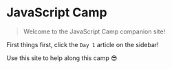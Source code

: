 # JavaScript Camp
> Welcome to the JavaScript Camp companion site!

First things first, click the `Day 1` article on the sidebar!

Use this site to help along this camp 😎